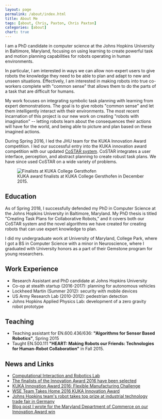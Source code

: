 ```yaml
---
layout: page
permalink: /about/index.html
title: About Me
tags: [about, Chris, Paxton, Chris Paxton]
categories: [about]
chart: true
---
```


I am a PhD candidate in computer science at the Johns Hopkins University in Baltimore, Maryland, focusing on using learning to create powerful task and motion planning capabilities for robots operating in human environments.

<!--<img style="float: right;" src="{{ site.url }}/images/me.jpg">-->

In particular, I am interested in ways we can allow non-expert users to give robots the knowledge they need to be able to plan and adapt to new and unseen situations. Effectively, I am interested in making robots into true co-workers complete with "common sense" that allows them to do the parts of a task that are difficult for humans.

My work focuses on integrating symbolic task planning with learning from expert demonstrations. The goal is to give robots "common sense" and let them intelligently interact with their environments. The most recent incarnation of this project is our new work on creating "robots with imagination" -- letting robots learn about the consequences their actions will have for the world, and being able to picture and plan based on these imagined actions.

During Spring 2016, I led the JHU team for the KUKA Innovation Award competition. I led our successful entry into the KUKA innovation award competition with our updated [CoSTAR system](http://cpaxton.github.io/costar_stack/). CoSTAR integrates a user interface, perception, and abstract planning to create robust task plans. We have since used CoSTAR on a wide variety of problems.

<figure>
  <img src="{{ site.url }}/public/kuka2016.jpg" alt="Finalists at KUKA College Gersthofen">
  <figcaption>KUKA award finalists at KUKA College Gersthofen in December 2015.</figcaption>
</figure>



## Education

As of Spring 2018, I successfully defended my PhD in Computer Science at the Johns Hopkins University in Baltimore, Maryland. My PhD thesis is titled "Creating Task Plans for Collaborative Robots," and it covers both our CoSTAR system and the novel algorithms we have created for creating robots that can use expert knowledge to plan.

I did my undergraduate work at University of Maryland, College Park, where I got a BS in Computer Science with a minor in Neuroscience, where I graduated with University honors as a part of their Gemstone program for young researchers.

## Work Experience

  * Research Assistant and PhD candidate at Johns Hopkins University
  * Co-op at stealth startup (2016-2017): planning for autonomous vehicles
  * Lockheed Martin (Summer 2012): security with mobile devices
  * US Army Research Lab (2010-2012): pedestrian detection
  * Johns Hopkins Applied Physics Lab: development of a zero gravity robot prototype

## Teaching

  * Teaching assistant for EN.600.436/636: __"Algorithms for Sensor Based Robotics"__, Spring 2015
  * Taught EN.500.111 __"HEART: Making Robots our Friends: Technologies for Human-Robot Collaboration"__ in Fall 2015.

## News and Links

  * [Computational Interaction and Robotics Lab](http://cirl.lcsr.jhu.edu/)
  * [The finalists of the Innovation Award 2016 have been selected](http://www.kuka-robotics.com/en/pressevents/news/NN_14012016_Innovative_Robot_applications_LBR_iiwa.htm)
  * [KUKA Innovation Award 2016: Flexible Manufacturing Challenge](https://www.kuka.com/en-DE/Press/Event%20calendar/Hannover%20Fair%202016/kuka-innovation-award)
  * [WSE Team Takes Home 2016 KUKA Innovation Award](https://www.cs.jhu.edu/2016/04/28/wsw-team-takes-home-2016-kuka-innovation-award/)
  * [Johns Hopkins team's robot takes top prize at industrial technology trade fair in Germany](http://hub.jhu.edu/2016/05/06/kuka-germany-engineering-team-win)
  * [Blog post I wrote for the Maryland Department of Commerce on our Innovation Award win](https://mdbiznews.commerce.maryland.gov/2016/06/jhu-robotics-team-wins-kuka-innovation-award/)
